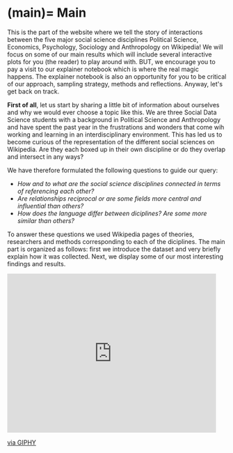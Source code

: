 (main)=
Main
=====

This is the part of the website where we tell the story of interactions between the five major social science disciplines Political Science, Economics, Psychology, Sociology and Anthropology on Wikipedia! We will focus on some of our main results which will include several interactive plots for you (the reader) to play around with. BUT, we encourage you to pay a visit to our explainer notebook which is where the real magic happens. The explainer notebook is also an opportunity for you to be critical of our approach, sampling strategy, methods and reflections. Anyway, let's get back on track.

**First of all**, let us start by sharing a little bit of information about ourselves and why we would ever choose a topic like this. We are three Social Data Science students with a background in Political Science and Anthropology and have spent the past year in the frustrations and wonders that come wih working and learning in an interdisciplinary environment. This has led us to become curious of the representation of the different social sciences on Wikipedia. Are they each boxed up in their own discipline or do they overlap and intersect in any ways? 

We have therefore formulated the following questions to guide our query:

* *How and to what are the social science disciplines connected in terms of referencing each other?*
* *Are relationships reciprocal or are some fields more central and influential than others?*
* *How does the language differ between diciplines? Are some more similar than others?*

To answer these questions we used Wikipedia pages of theories, researchers and methods corresponding to each of the diciplines. The main part is organized as follows: first we introduce the dataset and very briefly explain how it was collected. Next, we display some of our most interesting findings and results. 

<iframe src="https://giphy.com/embed/26tP4gFBQewkLnMv6" width="480" height="365" frameBorder="0" class="giphy-embed" allowFullScreen></iframe><p><a href="https://giphy.com/gifs/warnerarchive-hanna-barbera-flintstones-a-flintstone-christmas-26tP4gFBQewkLnMv6">via GIPHY</a></p>
